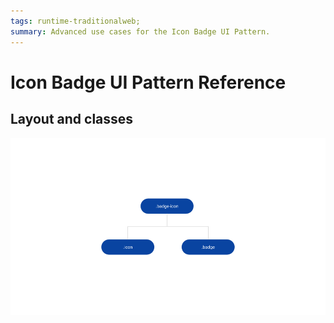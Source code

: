 ```yaml
---
tags: runtime-traditionalweb; 
summary: Advanced use cases for the Icon Badge UI Pattern.
---
```


# Icon Badge UI Pattern Reference


## Layout and classes

![](<images/iconbadge-image-2.png?width=650>)
